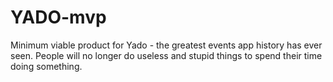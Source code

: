 # YADO-mvp
Minimum viable product for Yado - the greatest events app history has ever seen. People will no longer do useless and stupid things to spend their time doing something.
